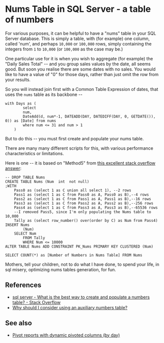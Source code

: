# Nums Table in SQL Server - a table of numbers

For various purposes, it can be helpful to have a "nums" table in your SQL Server database. This is simply a table, with (for example) one column, called 'num', and perhaps `10,000` or `100,000` rows, simply containing the integers from `1` to `10,000` (or `100,000` as the case may be.)

One particular use for it is when you wish to aggregate (for example) the "Daily Sales Total" -- and you group sales values by the date, all seems good. But soon you realise there are some dates with no sales. You would like to have a value of "0" for those days, rather than just omit the row from your results.

So you will instead join first with a Common Table Expression of dates, that uses the `nums` table as its backbone --

	with Days as (
			select
			num,
			DateAdd(d, num*-1, DATEADD(DAY, DATEDIFF(DAY, 0, GETDATE()), 0)) as [Date] from nums
			where num <= 31 and num > 1
		)

But to do this -- you must first create and populate your nums table.

There are many many different scripts for this, with various performance characteristics or limitations. 

Here is one -- it is based on "Method5" from [this excellent stack overflow answer](https://stackoverflow.com/a/1407488/49):



	-- DROP TABLE Nums
	CREATE TABLE Nums (Num  int  not null)  
	;WITH
		Pass0 as (select 1 as C union all select 1), --2 rows
		Pass1 as (select 1 as C from Pass0 as A, Pass0 as B),--4 rows
		Pass2 as (select 1 as C from Pass1 as A, Pass1 as B),--16 rows
		Pass3 as (select 1 as C from Pass2 as A, Pass2 as B),--256 rows
		Pass4 as (select 1 as C from Pass3 as A, Pass3 as B),--65536 rows
		--I removed Pass5, since I'm only populating the Nums table to 10,000
		Tally as (select row_number() over(order by C) as Num from Pass4)
	INSERT Nums
			(Num)
		SELECT Num
			FROM Tally
			WHERE Num <= 10000
	ALTER TABLE Nums ADD CONSTRAINT PK_Nums PRIMARY KEY CLUSTERED (Num)
		
	SELECT COUNT(*) as [Number of Numbers in Nums Table] FROM Nums


Mothers, tell your children, not to do what I have done, to spend your life, in sql misery, optimizing nums tables generation, for fun.

## References

- [sql server - What is the best way to create and populate a numbers table? - Stack Overflow](https://stackoverflow.com/questions/1393951/what-is-the-best-way-to-create-and-populate-a-numbers-table)
- [Why should I consider using an auxiliary numbers table?](https://web.archive.org/web/20150812093111/http://web.archive.org/web/20150411042510/http://sqlserver2000.databases.aspfaq.com/why-should-i-consider-using-an-auxiliary-numbers-table.html)

## See also

- [Pivot reports with dynamic pivoted columns (by day)](pivot.md)
